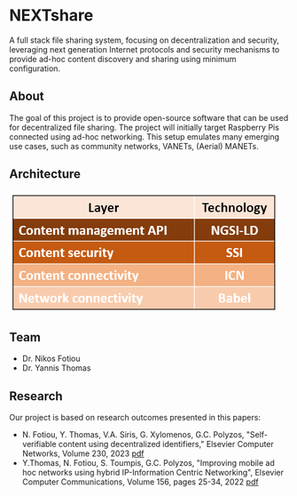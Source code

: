 # NEXTshare
A full stack file sharing system, focusing on decentralization and security, leveraging next generation
Internet protocols and security mechanisms to provide ad-hoc content discovery and sharing using minimum
configuration.

## About
The goal of this project is to provide open-source software that can be used for decentralized file
sharing. The project will initially target Raspberry Pis connected using ad-hoc networking. This setup
emulates many emerging use cases, such as community networks, VANETs, (Aerial) MANETs.

## Architecture

![Protocol stack](img/stack.png)

## Team
 * Dr. Nikos Fotiou
 * Dr. Yannis Thomas

## Research
Our project is based on research outcomes presented in this papers:
* N. Fotiou, Y. Thomas, V.A. Siris, G. Xylomenos, G.C. Polyzos, "Self-verifiable content using decentralized identifiers," 
Elsevier Computer Networks, Volume 230, 2023 [pdf](https://mm.aueb.gr/publications/7c997192-418c-48b9-9b2c-cf19ebdc3a4e.pdf)
* Y.Thomas, N. Fotiou, S. Toumpis, G.C. Polyzos, "Improving mobile ad hoc networks using hybrid IP-Information Centric Networking", 
Elsevier Computer Communications, Volume 156, pages 25-34, 2022 [pdf](http://pages.cs.aueb.gr/~thomasi/papers/2020_ComCom_HybridAdhoc.pdf)
